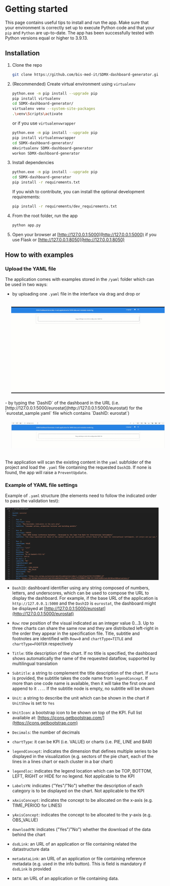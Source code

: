 # Getting started

This page contains useful tips to install and run the app.
Make sure that your environment is correctly set up to execute Python code and that your `pip` and `Python` are up-to-date.
The app has been successfully tested with Python versions equal or higher to 3.9.13.

## Installation

1. Clone the repo

   ```sh
   git clone https://github.com/bis-med-it/SDMX-dashboard-generator.git
   ```

2. (Recommended) Create virtual environment using `virtualenv`

   ```sh
   python.exe -m pip install --upgrade pip
   pip install virtualenv
   cd SDMX-dashboard-generator/
   virtualenv venv --system-site-packages
   .\venv\Scripts\activate
   ```

   or if you use `virtualenvwrapper`

   ```sh
   python.exe -m pip install --upgrade pip
   pip install virtualenvwrapper
   cd SDMX-dashboard-generator/
   mkvirtualenv SDMX-dashboard-generator
   workon SDMX-dashboard-generator
   ```

3. Install dependencies

   ```sh
   python.exe -m pip install --upgrade pip
   cd SDMX-dashboard-generator
   pip install -r requirements.txt
   ```

   If you wish to contribute, you can install the optional development requirements:

   ```sh
   pip install -r requirements/dev_requirements.txt
   ```

4. From the root folder, run the app

   ```sh
   python app.py
   ```

5. Open your browser at [http://127.0.0.1:5000](http://127.0.0.1:5000) if you use Flask or [http://127.0.0.1:8050](http://127.0.0.1:8050)

## How to with examples

### Upload the YAML file

The application comes with examples stored in the `/yaml` folder which can be used in two ways:

- by uploading one `.yaml` file in the interface via drag and drop or<br/>
<img src="_static/draganddrop.gif" style="margin: 20px;"/>
- by typing the `DashID` of the dashboard in the URL (i.e. [http://127.0.0.1:5000/eurostat](http://127.0.0.1:5000/eurostat) for the `eurostat_sample.yaml` file which contains `DashID: eurostat`)<br/>
<img src="_static/url.gif" style="margin: 20px;"/>

The application will scan the existing content in the `yaml` subfolder of the project and load the `.yaml` file containing the requested `DashID`. If none is found, the app will raise a `PreventUpdate`.

### Example of YAML file settings

Example of `.yaml` structure (the elements need to follow the indicated order to pass the validation test):

![Yaml sample](_static/yaml_sample.png "This is a yaml sample.")

- `DashID`: dashboard identifier using any string composed of numbers, letters, and underscores, which can be used to compose the URL to display the dashboard. For example, if the base URL of the application is `http://127.0.0.1:5000` and the `DashID` is `eurostat`, the dashboard might be displayed at [http://127.0.0.1:5000/eurostat](http://127.0.0.1:5000/eurostat)

- `Row`: row position of the visual indicated as an integer value 0…3. Up to three charts can share the same row and they are distributed left-right in the order they appear in the specification file. Title, subtitle and footnotes are identified with `Row=0` and `chartType=TITLE` and `chartType=FOOTER` respectively

- `Title`: title description of the chart. If no title is specified, the dashboard shows automatically the name of the requested dataflow, supported by multilingual translation

- `Subtitle`: a string to complement the title description of the chart. If `auto` is provided, the subtitle takes the code name from `legendConcept`. If more than one code name is available, then it will take the first one and append to it `...`. If the subtitle node is empty, no subtitle will be shown

- `Unit`: a string to describe the unit which can be shown in the chart if `UnitShow` is set to `Yes`

- `UnitIcon`: a bootstrap icon to be shown on top of the KPI. Full list available at: [https://icons.getbootstrap.com/](https://icons.getbootstrap.com)

- `Decimals`: the number of decimals

- `chartType`: it can be KPI (i.e. VALUE) or charts (i.e. PIE, LINE and BAR)

- `legendConcept`: indicates the dimension that defines multiple series to be displayed in the visualization (e.g. sectors of the pie chart, each of the lines in a lines chart or each cluster in a bar chart)

- `legendloc`: indicates the legend location which can be TOP, BOTTOM, LEFT, RIGHT or HIDE for no legend. Not applicable to the KPI

- `LabelsYN`: indicates ("Yes"/"No") whether the description of each category is to be displayed on the chart. Not applicable to the KPI

- `xAxisConcept`: indicates the concept to be allocated on the x-axis (e.g. TIME_PERIOD for LINES)

- `yAxisConcept`: indicates the concept to be allocated to the y-axis (e.g. OBS_VALUE)

- `downloadYN`: indicates ("Yes"/"No") whether the download of the data behind the chart

- `dsdLink`: an URL of an application or file containing related the datastructure data

- `metadataLink`: an URL of an application or file containing reference metadata (e.g. used in the info button). This is field is mandatory if `dsdLink` is provided

- `DATA`: an URL of an application or file containing data.
